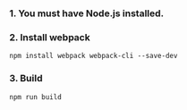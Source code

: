 ### 1. You must have Node.js installed.

### 2. Install webpack 
```
npm install webpack webpack-cli --save-dev
```
### 3. Build 
```
npm run build
```